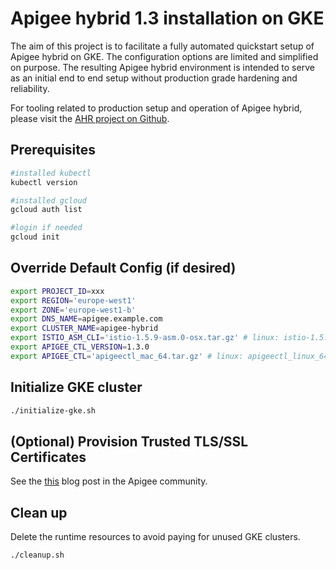# Apigee hybrid 1.3 installation on GKE

The aim of this project is to facilitate a fully automated quickstart setup of Apigee hybrid on GKE. The configuration options are limited and simplified on purpose. The resulting Apigee hybrid environment is intended to serve as an initial end to end setup without production grade hardening and reliability.

For tooling related to production setup and operation of Apigee hybrid, please visit the [AHR project on Github](https://github.com/yuriylesyuk/ahr).

## Prerequisites

```bash
#installed kubectl
kubectl version

#installed gcloud
gcloud auth list

#login if needed
gcloud init
```

## Override Default Config (if desired)

```bash
export PROJECT_ID=xxx
export REGION='europe-west1'
export ZONE='europe-west1-b'
export DNS_NAME=apigee.example.com
export CLUSTER_NAME=apigee-hybrid
export ISTIO_ASM_CLI='istio-1.5.9-asm.0-osx.tar.gz' # linux: istio-1.5.9-asm.0-linux.tar.gz
export APIGEE_CTL_VERSION=1.3.0
export APIGEE_CTL='apigeectl_mac_64.tar.gz' # linux: apigeectl_linux_64.tar.gz
```

## Initialize GKE cluster

```bash
./initialize-gke.sh
```

## (Optional) Provision Trusted TLS/SSL Certificates
See the [this](https://community.apigee.com/articles/86322/free-trusted-ssl-certificates-for-apigee-hybrid-in.html) blog post in the Apigee community.

## Clean up

Delete the runtime resources to avoid paying for unused GKE clusters.

```bash
./cleanup.sh
```